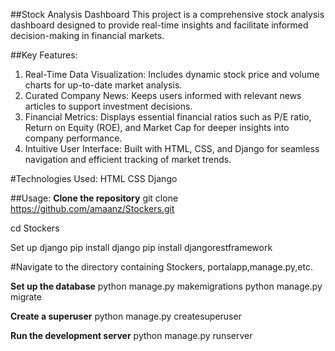 ##Stock Analysis Dashboard
This project is a comprehensive stock analysis dashboard designed to provide real-time insights and facilitate informed decision-making in financial markets.

##Key Features:
1. Real-Time Data Visualization: Includes dynamic stock price and volume charts for up-to-date market analysis.
2. Curated Company News: Keeps users informed with relevant news articles to support investment decisions.
3. Financial Metrics: Displays essential financial ratios such as P/E ratio, Return on Equity (ROE), and Market Cap for deeper insights into company performance.
4. Intuitive User Interface: Built with HTML, CSS, and Django for seamless navigation and efficient tracking of market trends.

#Technologies Used:
HTML
CSS
Django

##Usage:
**Clone the repository**
git clone https://github.com/amaanz/Stockers.git

cd Stockers

Set up django
pip install django pip install djangorestframework

#Navigate to the directory containing Stockers, portalapp,manage.py,etc.

**Set up the database**
python manage.py makemigrations python manage.py migrate

**Create a superuser**
python manage.py createsuperuser

**Run the development server**
python manage.py runserver

